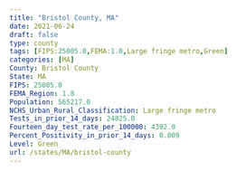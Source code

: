 ```yaml
---
title: "Bristol County, MA"
date: 2021-06-24
draft: false
type: county
tags: [FIPS:25005.0,FEMA:1.0,Large fringe metro,Green]
categories: [MA]
County: Bristol County
State: MA
FIPS: 25005.0
FEMA_Region: 1.0
Population: 565217.0
NCHS_Urban_Rural_Classification: Large fringe metro
Tests_in_prior_14_days: 24825.0
Fourteen_day_test_rate_per_100000: 4392.0
Percent_Positivity_in_prior_14_days: 0.009
Level: Green
url: /states/MA/bristol-county
---
```



